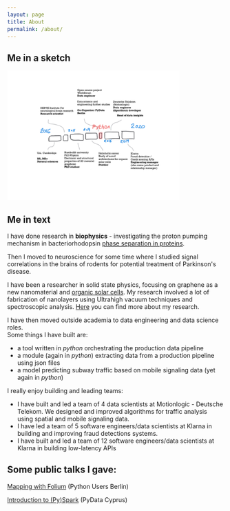 ```yaml
---
layout: page
title: About
permalink: /about/
---
```


## Me in a sketch
<img src="cv-timeline-sketch.jpg" width="400"/>

## Me in text
I have done research in **biophysics** - investigating the proton pumping mechanism in bacteriorhodopsin [phase separation in proteins](https://www.academia.edu/1107753/Liquid-Liquid_Phase_Separation_in_Protein_Solutions_Controlled_by_Multivalent_Salts_and_Temperature).

Then I moved to neuroscience for some time where I studied signal correlations in the brains of rodents for potential treatment of Parkinson's disease.

I have been a researcher in solid state physics, focusing on graphene as a new nanomaterial and [organic solar cells](https://www.sciencedirect.com/science/article/abs/pii/S0040609019302780). My research involved a lot of fabrication of nanolayers using Ultrahigh vacuum techniques and spectroscopic analysis. [Here](https://scholar.google.com/citations?user=i7TBNSMAAAAJ&hl=en) you can find more about my research.

I have then moved outside academia to data engineering and data science roles.    
Some things I have built are:
- a tool written in *python* orchestrating the production data pipeline
- a module (again in *python*) extracting data from a production pipeline using json files
- a model predicting subway traffic based on mobile signaling data (yet again in *python*)

I really enjoy building and leading teams:
- I have built and led a team of 4 data scientists at Motionlogic - Deutsche Telekom. We designed and improved algorithms for traffic analysis using spatial and mobile signaling data.    
- I have led a team of 5 software engineers/data scientists at Klarna in building and improving fraud detections systems.
- I have built and led a team of 12 software engineers/data scientists at Klarna in building low-latency APIs 

## Some public talks I gave:
[Mapping with Folium](https://www.meetup.com/Python-Users-Berlin-PUB/events/xmdjfmywpbmb/) (Python Users Berlin)

[Introduction to (Py)Spark](https://www.meetup.com/fr-FR/PyData-Cyprus/events/259617209/) (PyData Cyprus)
